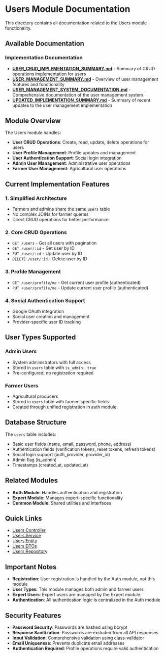 # Users Module Documentation

This directory contains all documentation related to the Users module functionality.

## Available Documentation

### Implementation Documentation

- **[USER_CRUD_IMPLEMENTATION_SUMMARY.md](./USER_CRUD_IMPLEMENTATION_SUMMARY.md)** - Summary of CRUD operations implementation for users
- **[USER_MANAGEMENT_SUMMARY.md](./USER_MANAGEMENT_SUMMARY.md)** - Overview of user management features and functionality
- **[USER_MANAGEMENT_SYSTEM_DOCUMENTATION.md](./USER_MANAGEMENT_SYSTEM_DOCUMENTATION.md)** - Comprehensive documentation of the user management system
- **[UPDATED_IMPLEMENTATION_SUMMARY.md](./UPDATED_IMPLEMENTATION_SUMMARY.md)** - Summary of recent updates to the user management implementation

## Module Overview

The Users module handles:

- **User CRUD Operations**: Create, read, update, delete operations for users
- **User Profile Management**: Profile updates and management
- **User Authentication Support**: Social login integration
- **Admin User Management**: Administrative user operations
- **Farmer User Management**: Agricultural user operations

## Current Implementation Features

### 1. **Simplified Architecture**

- Farmers and admins share the same `users` table
- No complex JOINs for farmer queries
- Direct CRUD operations for better performance

### 2. **Core CRUD Operations**

- `GET /users` - Get all users with pagination
- `GET /user/:id` - Get user by ID
- `PUT /user/:id` - Update user by ID
- `DELETE /user/:id` - Delete user by ID

### 3. **Profile Management**

- `GET /user/profile/me` - Get current user profile (authenticated)
- `PUT /user/profile/me` - Update current user profile (authenticated)

### 4. **Social Authentication Support**

- Google OAuth integration
- Social user creation and management
- Provider-specific user ID tracking

## User Types Supported

### **Admin Users**

- System administrators with full access
- Stored in `users` table with `is_admin: true`
- Pre-configured, no registration required

### **Farmer Users**

- Agricultural producers
- Stored in `users` table with farmer-specific fields
- Created through unified registration in auth module

## Database Structure

The `users` table includes:

- Basic user fields (name, email, password, phone, address)
- Authentication fields (verification tokens, reset tokens, refresh tokens)
- Social login support (auth_provider, provider_id)
- Admin flag (is_admin)
- Timestamps (created_at, updated_at)

## Related Modules

- **Auth Module**: Handles authentication and registration
- **Expert Module**: Manages expert-specific functionality
- **Common Module**: Shared utilities and interfaces

## Quick Links

- [Users Controller](../users.controller.ts)
- [Users Service](../users.service.ts)
- [Users Entity](../entities/users.entity.ts)
- [Users DTOs](../dtos/)
- [Users Repository](../repositories/users.repository.ts)

## Important Notes

- **Registration**: User registration is handled by the Auth module, not this module
- **User Types**: This module manages both admin and farmer users
- **Expert Users**: Expert users are managed by the Expert module
- **Authentication**: All authentication logic is centralized in the Auth module

## Security Features

- **Password Security**: Passwords are hashed using bcrypt
- **Response Sanitization**: Passwords are excluded from all API responses
- **Input Validation**: Comprehensive validation using class-validator
- **Email Uniqueness**: Prevents duplicate email addresses
- **Authentication Required**: Profile operations require valid authentication
